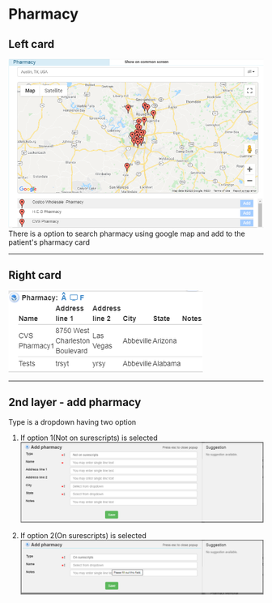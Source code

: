 # Pharmacy 
Left card
------------
![Pharmacy left card](../../assets/img/pharmacy/left-card.png)
There is a option to search pharmacy using google map and add to the patient's pharmacy card

----------------------------------- 

Right card
-----------
![Pharmacy right card](../../assets/img/pharmacy/right-card.png)

----------------------------------- 

2nd layer - add pharmacy 
----------------------------------------------
Type is a dropdown having two option
1. If option 1(Not on surescripts) is selected
![Add pharmacy type 1](../../assets/img/pharmacy/2nd-layer-add-pharmacy-1.png)

2. If option 2(On surescripts) is selected
![Add pharmacy type 2](../../assets/img/pharmacy/2nd-layer-add-pharmacy-2.png)
